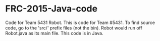 # FRC-2015-Java-code
Code for Team 5431 Robot.
This is code for Team #5431. To find source code, go to the 'src/' prefix files (not the bin). Robot would run off Robot.java as its main file.
This code is in Java.
